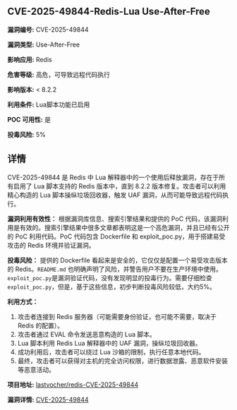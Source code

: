 ## CVE-2025-49844-Redis-Lua Use-After-Free

**漏洞编号:** CVE-2025-49844

**漏洞类型:** Use-After-Free

**影响应用:** Redis

**危害等级:** 高危，可导致远程代码执行

**影响版本:** < 8.2.2

**利用条件:** Lua脚本功能已启用

**POC 可用性:** 是

**投毒风险:** 5%

## 详情

CVE-2025-49844 是 Redis 中 Lua 解释器中的一个使用后释放漏洞，存在于所有启用了 Lua 脚本支持的 Redis 版本中，直到 8.2.2 版本修复。攻击者可以利用精心构造的 Lua 脚本操纵垃圾回收器，触发 UAF 漏洞，从而可能导致远程代码执行。

**漏洞利用有效性：**
根据漏洞库信息、搜索引擎结果和提供的 PoC 代码，该漏洞利用是有效的。搜索引擎结果中很多文章都表明这是一个高危漏洞，并且已经有公开的 PoC 利用代码。PoC 代码包含 Dockerfile 和 exploit_poc.py，用于搭建易受攻击的 Redis 环境并验证漏洞。

**投毒风险：**
提供的 Dockerfile 看起来是安全的，它仅仅是配置一个易受攻击版本的 Redis。`README.md` 也明确声明了风险，并警告用户不要在生产环境中使用。`exploit_poc.py`是漏洞验证代码，没有发现明显的投毒行为。需要仔细检查`exploit_poc.py`，但是，基于这些信息，初步判断投毒风险较低，大约5%。

**利用方式：**
1.  攻击者连接到 Redis 服务器（可能需要身份验证，也可能不需要，取决于 Redis 的配置）。
2.  攻击者通过 EVAL 命令发送恶意构造的 Lua 脚本。
3.  Lua 脚本利用 Redis Lua 解释器中的 UAF 漏洞，操纵垃圾回收器。
4.  成功利用后，攻击者可以绕过 Lua 沙箱的限制，执行任意本地代码。
5.  最终，攻击者可以获得对主机的完全访问权限，进行数据泄露、恶意软件安装等恶意活动。

**项目地址:** [lastvocher/redis-CVE-2025-49844](https://github.com/lastvocher/redis-CVE-2025-49844)

**漏洞详情:** [CVE-2025-49844](https://nvd.nist.gov/vuln/detail/CVE-2025-49844)